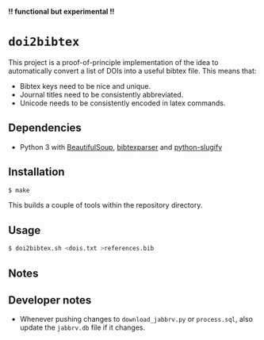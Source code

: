 **!! functional but experimental !!**

# `doi2bibtex`

This project is a proof-of-principle implementation of the idea to automatically 
convert a list of DOIs into a useful bibtex file. This means that:

- Bibtex keys need to be nice and unique.
- Journal titles need to be consistently abbreviated.
- Unicode needs to be consistently encoded in latex commands.

## Dependencies

- Python 3 with [BeautifulSoup][bs], [bibtexparser][bibparser] and 
	[python-slugify][slugify]

## Installation

```bash
$ make
```

This builds a couple of tools within the repository directory.

## Usage

```bash
$ doi2bibtex.sh <dois.txt >references.bib
```

[bibparser]: https://github.com/sciunto-org/python-bibtexparser
[bs]: http://www.crummy.com/software/BeautifulSoup/
[bibtool]: http://www.gerd-neugebauer.de/software/TeX/BibTool/index.en.html
[slugify]: https://github.com/un33k/python-slugify

## Notes

## Developer notes

- Whenever pushing changes to `download_jabbrv.py` or `process.sql`, also update 
	the `jabbrv.db` file if it changes.
